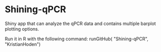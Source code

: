 # Shining-qPCR
Shiny app that can analyze the qPCR data and contains multiple barplot plotting options.

Run it in R with the following command:
runGitHub( "Shining-qPCR", "KristianHoden")
